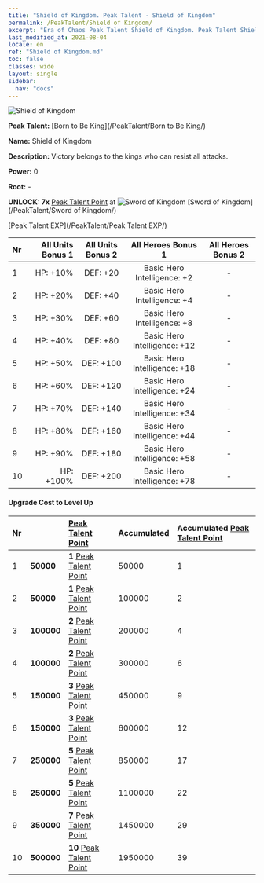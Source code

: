 ```yaml
---
title: "Shield of Kingdom. Peak Talent - Shield of Kingdom"
permalink: /PeakTalent/Shield of Kingdom/
excerpt: "Era of Chaos Peak Talent Shield of Kingdom. Peak Talent Shield of Kingdom. Shield of Kingdom"
last_modified_at: 2021-08-04
locale: en
ref: "Shield of Kingdom.md"
toc: false
classes: wide
layout: single
sidebar:
  nav: "docs"
---
```


  ![Shield of Kingdom](/images/pt/talent_4402.png)

  **Peak Talent:** [Born to Be King](/PeakTalent/Born to Be King/)

  **Name:** Shield of Kingdom

  **Description:** Victory belongs to the kings who can resist all attacks.

  **Power:** 0

  **Root:** -

  **UNLOCK: 7x** [Peak Talent Point](/Items/con_934/) at ![Sword of Kingdom](/images/pt/talent_4401.png) [Sword of Kingdom](/PeakTalent/Sword of Kingdom/)

  [Peak Talent EXP](/PeakTalent/Peak Talent EXP/)

  | Nr | All Units Bonus 1 | All Units Bonus 2 | All Heroes Bonus 1 | All Heroes Bonus 2 |
  |:---|--------------:|:-------------:|:-------------:|:-------------:|
  | 1 | HP: +10% | DEF: +20 | Basic Hero Intelligence: +2 | - |
  | 2 | HP: +20% | DEF: +40 | Basic Hero Intelligence: +4 | - |
  | 3 | HP: +30% | DEF: +60 | Basic Hero Intelligence: +8 | - |
  | 4 | HP: +40% | DEF: +80 | Basic Hero Intelligence: +12 | - |
  | 5 | HP: +50% | DEF: +100 | Basic Hero Intelligence: +18 | - |
  | 6 | HP: +60% | DEF: +120 | Basic Hero Intelligence: +24 | - |
  | 7 | HP: +70% | DEF: +140 | Basic Hero Intelligence: +34 | - |
  | 8 | HP: +80% | DEF: +160 | Basic Hero Intelligence: +44 | - |
  | 9 | HP: +90% | DEF: +180 | Basic Hero Intelligence: +58 | - |
  | 10 | HP: +100% | DEF: +200 | Basic Hero Intelligence: +78 | - |


#### Upgrade Cost to Level Up

  | Nr | <i class="fas fa-coins"/> | [Peak Talent Point](/Items/con_934/) | Accumulated <i class="fas fa-coins"/> | Accumulated [Peak Talent Point](/Items/con_934/) |
  |:---|:--------------|:-------------|:-------------|:-------------|
  | 1 | **50000** | **1** [Peak Talent Point](/Items/con_934/) | 50000 | 1 |
  | 2 | **50000** | **1** [Peak Talent Point](/Items/con_934/) | 100000 | 2 |
  | 3 | **100000** | **2** [Peak Talent Point](/Items/con_934/) | 200000 | 4 |
  | 4 | **100000** | **2** [Peak Talent Point](/Items/con_934/) | 300000 | 6 |
  | 5 | **150000** | **3** [Peak Talent Point](/Items/con_934/) | 450000 | 9 |
  | 6 | **150000** | **3** [Peak Talent Point](/Items/con_934/) | 600000 | 12 |
  | 7 | **250000** | **5** [Peak Talent Point](/Items/con_934/) | 850000 | 17 |
  | 8 | **250000** | **5** [Peak Talent Point](/Items/con_934/) | 1100000 | 22 |
  | 9 | **350000** | **7** [Peak Talent Point](/Items/con_934/) | 1450000 | 29 |
  | 10 | **500000** | **10** [Peak Talent Point](/Items/con_934/) | 1950000 | 39 |
